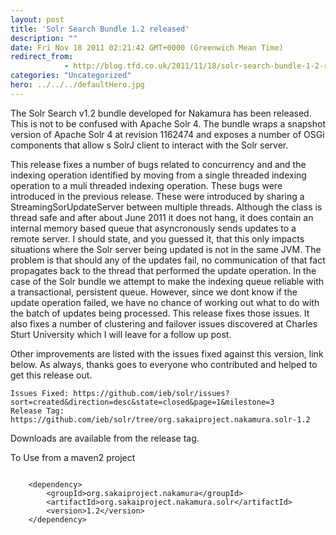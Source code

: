 ```yaml
---
layout: post
title: 'Solr Search Bundle 1.2 released'
description: ""
date: Fri Nov 18 2011 02:21:42 GMT+0000 (Greenwich Mean Time)
redirect_from: 
            - http://blog.tfd.co.uk/2011/11/18/solr-search-bundle-1-2-released/
categories: "Uncategorized"
hero: ../../../defaultHero.jpg
---
```

The Solr Search v1.2 bundle developed for Nakamura has been released. This is not to be confused with Apache Solr 4. The bundle wraps a snapshot version of Apache Solr 4 at revision 1162474 and exposes a number of OSGi components that allow s SolrJ client to interact with the Solr server.

This release fixes a number of bugs related to concurrency and and the indexing operation identified by moving from a single threaded indexing operation to a muli threaded indexing operation. These bugs were introduced in the previous release. These were introduced by sharing a StreamingSorUpdateServer between multiple threads. Although the class is thread safe and after about June 2011 it does not hang, it does contain an internal memory based queue that asyncronously sends updates to a remote server. I should state, and you guessed it, that this only impacts situations where the Solr server being updated is not in the same JVM. The problem is that should any of the updates fail, no communication of that fact propagates back to the thread that performed the update operation. In the case of the Solr bundle we attempt to make the indexing queue reliable with a transactional, persistent queue. However, since we dont know if the update operation failed, we have no chance of working out what to do with the batch of updates being processed. This release fixes those issues. It also fixes a number of clustering and failover issues discovered at Charles Sturt University which I will leave for a follow up post.

Other improvements are listed with the issues fixed against this version, link below. As always, thanks goes to everyone who contributed and helped to get this release out.

```
Issues Fixed: https://github.com/ieb/solr/issues?sort=created&direction=desc&state=closed&page=1&milestone=3
Release Tag: https://github.com/ieb/solr/tree/org.sakaiproject.nakamura.solr-1.2
```

Downloads are available from the release tag.

To Use from a maven2 project

```
 
    <dependency>
        <groupId>org.sakaiproject.nakamura</groupId>
        <artifactId>org.sakaiproject.nakamura.solr</artifactId>
        <version>1.2</version>
    </dependency>
```

